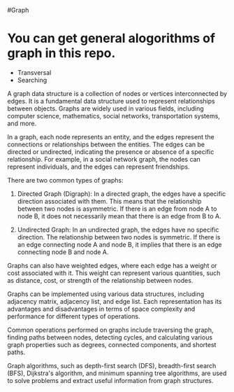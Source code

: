 #Graph 

# You can get general alogorithms of graph in this repo.

- Transversal
- Searching

A graph data structure is a collection of nodes or vertices interconnected by edges. It is a fundamental data structure used to represent relationships between objects. Graphs are widely used in various fields, including computer science, mathematics, social networks, transportation systems, and more.

In a graph, each node represents an entity, and the edges represent the connections or relationships between the entities. The edges can be directed or undirected, indicating the presence or absence of a specific relationship. For example, in a social network graph, the nodes can represent individuals, and the edges can represent friendships.

There are two common types of graphs:

1. Directed Graph (Digraph): In a directed graph, the edges have a specific direction associated with them. This means that the relationship between two nodes is asymmetric. If there is an edge from node A to node B, it does not necessarily mean that there is an edge from B to A.

2. Undirected Graph: In an undirected graph, the edges have no specific direction. The relationship between two nodes is symmetric. If there is an edge connecting node A and node B, it implies that there is an edge connecting node B and node A.

Graphs can also have weighted edges, where each edge has a weight or cost associated with it. This weight can represent various quantities, such as distance, cost, or strength of the relationship between nodes.

Graphs can be implemented using various data structures, including adjacency matrix, adjacency list, and edge list. Each representation has its advantages and disadvantages in terms of space complexity and performance for different types of operations.

Common operations performed on graphs include traversing the graph, finding paths between nodes, detecting cycles, and calculating various graph properties such as degrees, connected components, and shortest paths.

Graph algorithms, such as depth-first search (DFS), breadth-first search (BFS), Dijkstra's algorithm, and minimum spanning tree algorithms, are used to solve problems and extract useful information from graph structures.